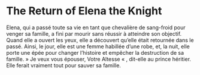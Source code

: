 # The Return of Elena the Knight
Elena, qui a passé toute sa vie en tant que chevalière de sang-froid pour venger sa famille, a fini par mourir sans réussir à atteindre son objectif. Quand elle a ouvert les yeux, elle a découvert qu’elle était retournée dans le passé. Ainsi, le jour, elle est une femme habillée d’une robe, et, la nuit, elle porte une épée pour changer l’histoire et empêcher la destruction de sa famille.  » Je veux vous épouser, Votre Altesse « , dit-elle au prince héritier. Elle ferait vraiment tout pour sauver sa famille.